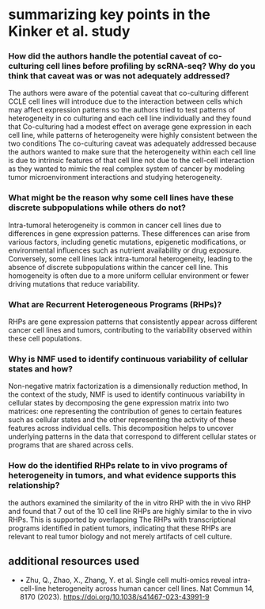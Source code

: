 # summarizing key points in the  Kinker et al. study 
### How did the authors handle the potential caveat of co-culturing cell lines before profiling by scRNA-seq? Why do you think that caveat was or was not adequately addressed?
The authors were aware of the potential caveat that co-culturing different CCLE cell lines will introduce due to the interaction between cells which may affect expression patterns so the authors tried to test patterns of heterogeneity in co culturing and each cell line individually and they found that Co-culturing had a modest effect on average gene expression in each cell line, while patterns of heterogeneity were highly consistent between the two conditions
The co-culturing caveat was adequately addressed because the authors wanted to make sure that the heterogeneity within each cell line is due to intrinsic features of that cell line not due to the cell-cell interaction as they wanted to mimic the real complex system of cancer by modeling tumor microenvironment interactions and studying heterogeneity.
### What might be the reason why some cell lines have these discrete subpopulations while others do not?
Intra-tumoral heterogeneity is common in cancer cell lines due to differences in gene expression patterns. These differences can arise from various factors, including genetic mutations, epigenetic modifications, or environmental influences such as nutrient availability or drug exposure. Conversely, some cell lines lack intra-tumoral heterogeneity, leading to the absence of discrete subpopulations within the cancer cell line. This homogeneity is often due to a more uniform cellular environment or fewer driving mutations that reduce variability.
### What are Recurrent Heterogeneous Programs (RHPs)?
RHPs are gene expression patterns that consistently appear across different cancer cell lines and tumors, contributing to the variability observed within these cell populations.
### Why is NMF used to identify continuous variability of cellular states and how?
Non-negative matrix factorization is a dimensionally reduction method, In the context of the study, NMF is used to identify continuous variability in cellular states by decomposing the gene expression matrix into two matrices: one representing the contribution of genes to certain features such as cellular states and the other representing the activity of these features across individual cells. This decomposition helps to uncover underlying patterns in the data that correspond to different cellular states or programs that are shared across cells.
### How do the identified RHPs relate to in vivo programs of heterogeneity in tumors, and what evidence supports this relationship?
the authors examined the similarity of the in vitro RHP with the in vivo RHP and found that 7 out of the 10 cell line RHPs are highly similar to the in vivo RHPs. This is supported by overlapping The RHPs with transcriptional programs identified in patient tumors, indicating that these RHPs are relevant to real tumor biology and not merely artifacts of cell culture.

## additional resources used 
- •	Zhu, Q., Zhao, X., Zhang, Y. et al. Single cell multi-omics reveal intra-cell-line heterogeneity across human cancer cell lines. Nat Commun 14, 8170 (2023). https://doi.org/10.1038/s41467-023-43991-9

